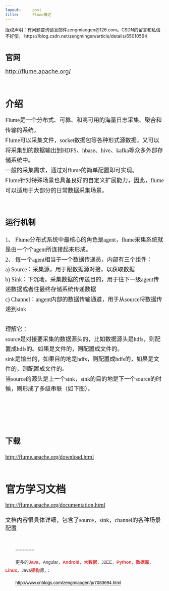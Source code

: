 ```yaml
---
layout:     post
title:      Flume概述
---
```

<div id="article_content" class="article_content clearfix csdn-tracking-statistics" data-pid="blog" data-mod="popu_307" data-dsm="post">
								<div class="article-copyright">
					版权声明：有问题咨询请发邮件zengmiaogen@126.com。CSDN的留言和私信不好使。					https://blog.csdn.net/zengmingen/article/details/65010564				</div>
								            <link rel="stylesheet" href="https://csdnimg.cn/release/phoenix/template/css/ck_htmledit_views-f76675cdea.css">
						<div class="htmledit_views" id="content_views">
                
<h1><span style="font-size:24px;">官网</span></h1>
<p><span style="font-size:18px;"><a href="http://flume.apache.org/" rel="nofollow">http://flume.apache.org/</a></span></p>
<p><br></p>
<h1>介绍</h1>
<p></p>
<div style="line-height:1.75;font-size:14px;"><span style="font-size:18px;font-family:SimSun, STSong;">Flume</span><span style="font-size:18px;font-family:SimSun, STSong;">是一个分布式、可靠、和高可用的海量日志采集、聚合和传输的系统。</span></div>
<div style="line-height:1.75;font-size:14px;"><span style="font-size:18px;">F</span><span style="font-size:18px;font-family:SimSun, STSong;">lume</span><span style="font-size:18px;font-family:SimSun, STSong;">可以采集文件，</span><span style="font-size:18px;font-family:Calibri;">socket</span><span style="font-size:18px;font-family:SimSun, STSong;">数据包等各种形式源数据，又可以将采集到的数据输出到</span><span style="font-size:18px;font-family:Calibri;">HDFS</span><span style="font-size:18px;font-family:SimSun, STSong;">、</span><span style="font-size:18px;font-family:Calibri;">hbase</span><span style="font-size:18px;font-family:SimSun, STSong;">、</span><span style="font-size:18px;font-family:Calibri;">hive</span><span style="font-size:18px;font-family:SimSun, STSong;">、</span><span style="font-size:18px;font-family:SimSun, STSong;">kafka</span><span style="font-size:18px;font-family:SimSun, STSong;">等众多外部存储系统中。</span></div>
<div style="line-height:1.75;font-size:14px;"><span style="font-size:18px;font-family:SimSun, STSong;">一般的采集需求，通过对</span><span style="font-size:18px;font-family:SimSun, STSong;">flume</span><span style="font-size:18px;font-family:SimSun, STSong;">的简单配置即可实现。</span></div>
<div style="line-height:1.75;font-size:14px;"><span style="font-size:18px;font-family:SimSun, STSong;"></span>
<div style="line-height:1.75;font-size:14px;"><span style="font-size:18px;">F</span><span style="font-size:18px;font-family:SimSun, STSong;">lume</span><span style="font-size:18px;font-family:SimSun, STSong;">针对特殊场景也具备良好的自定义扩展能力，因此，</span><span style="font-size:18px;font-family:Calibri;">flume</span><span style="font-size:18px;font-family:SimSun, STSong;">可以适用于大部分的日常数据采集场景。</span></div>
<br></div>
<div style="line-height:1.75;">
<h1><span style="font-family:SimSun, STSong;"><span style="font-size:24px;">运行机制</span></span></h1>
<span style="font-size:18px;font-family:SimSun, STSong;">1、 Flume分布式系统中最核心的角色是agent，flume采集系统就是由一个个agent所连接起来形成。<br>
2、 每一个agent相当于一个数据传递员，内部有三个组件：<br>
a) Source：采集源，用于跟数据源对接，以获取数据<br>
b) Sink：下沉地，采集数据的传送目的，用于往下一级agent传递数据或者往最终存储系统传递数据<br>
c) Channel：angent内部的数据传输通道，用于从source将数据传递到sink<br></span></div>
<div style="line-height:1.75;"><span style="font-size:18px;font-family:SimSun, STSong;"><img src="https://img-blog.csdn.net/20170322224027001?watermark/2/text/aHR0cDovL2Jsb2cuY3Nkbi5uZXQvemVuZ21pbmdlbg==/font/5a6L5L2T/fontsize/400/fill/I0JBQkFCMA==/dissolve/70/gravity/Center" alt=""><br></span></div>
<div style="line-height:1.75;"><span style="font-size:18px;font-family:SimSun, STSong;"><br></span></div>
<div style="line-height:1.75;"><span style="font-size:18px;font-family:SimSun, STSong;">理解它：<br>
source是对接要采集的数据源头的，比如数据源头是hdfs，则配置成hdfs的。如果是文件的，则配置成文件的。<br>
sink是输出的，如果目的地是hdfs，则配置成hdfs的，如果是文件的，则配置成文件的。<br>
当source的源头是上一个sink，sink的目的地是下一个source的时候，则形成了多级串联（如下图）。<br></span></div>
<div style="line-height:1.75;"><span style="font-size:18px;font-family:SimSun, STSong;"><br></span></div>
<div style="line-height:1.75;"><span style="font-size:18px;font-family:SimSun, STSong;"><img src="https://img-blog.csdn.net/20170322224233377?watermark/2/text/aHR0cDovL2Jsb2cuY3Nkbi5uZXQvemVuZ21pbmdlbg==/font/5a6L5L2T/fontsize/400/fill/I0JBQkFCMA==/dissolve/70/gravity/Center" alt=""><br></span></div>
<div style="line-height:1.75;"><span style="font-size:18px;font-family:SimSun, STSong;"><br></span></div>
<div style="line-height:1.75;"><span style="font-size:18px;font-family:SimSun, STSong;"><br></span></div>
<h1><span style="font-family:SimSun, STSong;font-size:24px;"><span style="line-height:31.5px;">下载</span></span></h1>
<div><span style="font-family:SimSun, STSong;"><span style="font-size:18px;line-height:31.5px;"><a href="http://flume.apache.org/download.html" rel="nofollow">http://flume.apache.org/download.html</a><br></span></span></div>
<div><span style="font-size:18px;line-height:31.5px;font-family:SimSun, STSong;"><br></span></div>
<h1><span style="font-family:SimSun, STSong;line-height:31.5px;"><span style="font-size:32px;">官方学习文档</span></span></h1>
<div><span style="font-family:SimSun, STSong;"><span style="font-size:18px;line-height:31.5px;"><a href="http://flume.apache.org/documentation.html" rel="nofollow">http://flume.apache.org/documentation.html</a><br></span></span></div>
<div><span style="font-family:SimSun, STSong;"><br></span></div>
<div><span style="font-family:SimSun, STSong;font-size:18px;">文档内容很具体详细，包含了source，sink，channel的各种场景配置</span></div>
<div><span style="font-family:SimSun, STSong;"><span style="font-size:18px;line-height:31.5px;"><br></span></span></div>
<p style="color:rgb(51,51,51);text-indent:32px;font-size:14px;line-height:25.2px;font-family:verdana, Arial, Helvetica, sans-serif;">
-------------</p>
<p style="color:rgb(51,51,51);text-indent:32px;font-size:14px;line-height:25.2px;font-family:verdana, Arial, Helvetica, sans-serif;">
更多的<a href="http://lib.csdn.net/base/java" rel="nofollow" class="replace_word" title="Java 知识库" style="color:rgb(223,52,52);text-decoration:none;font-weight:bold;">Java</a>，Angular，<a href="http://lib.csdn.net/base/android" rel="nofollow" class="replace_word" title="Android知识库" style="color:rgb(223,52,52);text-decoration:none;font-weight:bold;">Android</a>，<a href="http://lib.csdn.net/base/hadoop" rel="nofollow" class="replace_word" title="Hadoop知识库" style="color:rgb(223,52,52);text-decoration:none;font-weight:bold;">大数据</a>，J2EE，<a href="http://lib.csdn.net/base/python" rel="nofollow" class="replace_word" title="Python知识库" style="color:rgb(223,52,52);text-decoration:none;font-weight:bold;">Python</a>，<a href="http://lib.csdn.net/base/mysql" rel="nofollow" class="replace_word" title="MySQL知识库" style="color:rgb(223,52,52);text-decoration:none;font-weight:bold;">数据库</a>，<a href="http://lib.csdn.net/base/linux" rel="nofollow" class="replace_word" title="Linux知识库" style="color:rgb(223,52,52);text-decoration:none;font-weight:bold;">Linux</a>，Java<a href="http://lib.csdn.net/base/architecture" rel="nofollow" class="replace_word" title="大型网站架构知识库" style="color:rgb(223,52,52);text-decoration:none;font-weight:bold;">架构</a>师，：</p>
<p style="color:rgb(51,51,51);text-indent:32px;font-size:14px;line-height:25.2px;font-family:verdana, Arial, Helvetica, sans-serif;">
<a href="http://www.cnblogs.com/zengmiaogen/p/7083694.html" rel="nofollow" style="color:rgb(0,0,0);text-decoration:none;border-bottom-width:1px;border-bottom-style:dotted;border-bottom-color:rgb(51,51,51);">http://www.cnblogs.com/zengmiaogen/p/7083694.html</a></p>
<br><p></p>
            </div>
                </div>